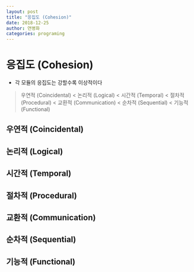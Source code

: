 ```yaml
---
layout: post
title: "응집도 (Cohesion)"
date: 2018-12-25
author: 연병화
categories: programing
---
```


# 응집도 (Cohesion)

- 각 모듈의 응집도는 강할수록 이상적이다

> 우연적 (Coincidental) < 논리적 (Logical) < 시간적 (Temporal) < 절차적 (Procedural) < 교환적 (Communication) < 순차적 (Sequential) < 기능적 (Functional)

## 우연적 (Coincidental)

## 논리적 (Logical)

## 시간적 (Temporal)

## 절차적 (Procedural)

## 교환적 (Communication)

## 순차적 (Sequential)

## 기능적 (Functional)